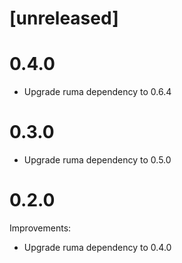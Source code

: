 # [unreleased]

# 0.4.0

* Upgrade ruma dependency to 0.6.4

# 0.3.0

* Upgrade ruma dependency to 0.5.0

# 0.2.0

Improvements:

* Upgrade ruma dependency to 0.4.0
